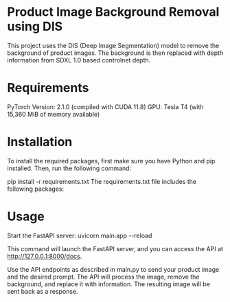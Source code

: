 # Product Image Background Removal using DIS

This project uses the DIS (Deep Image Segmentation) model to remove the background of product images. The background is then replaced with depth information from SDXL 1.0 based controlnet depth.

# Requirements

PyTorch Version: 2.1.0 (compiled with CUDA 11.8)
GPU: Tesla T4 (with 15,360 MiB of memory available)

# Installation
To install the required packages, first make sure you have Python and pip installed. Then, run the following command:



pip install -r requirements.txt
The requirements.txt file includes the following packages:


# Usage
Start the FastAPI server:
uvicorn main:app --reload

This command will launch the FastAPI server, and you can access the API at http://127.0.0.1:8000/docs.

Use the API endpoints as described in main.py to send your product image and the desired prompt. The API will process the image, remove the background, and replace it with  information. The resulting image will be sent back as a response.
